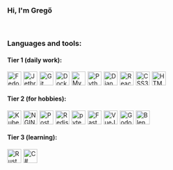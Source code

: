 ### Hi, I'm Gregő

<br>

### Languages and tools:
#### Tier 1 (daily work):
<img alt="Fedora linux" width="32px" src="https://cdn.jsdelivr.net/gh/devicons/devicon/icons/fedora/fedora-original.svg" style="float: left; margin-right: 5px" />
<img alt="Jetbrains tools" width="32px" src="https://cdn.jsdelivr.net/gh/devicons/devicon/icons/jetbrains/jetbrains-original.svg" style="float: left; margin-right: 5px" />
<img alt="Git tools" width="32px" src="https://cdn.jsdelivr.net/gh/devicons/devicon/icons/git/git-original.svg" style="float: left; margin-right: 5px" />
<img alt="Docker" width="32px" src="https://cdn.jsdelivr.net/gh/devicons/devicon/icons/docker/docker-original.svg" style="float: left; margin-right: 5px" />
<img alt="MySQL" width="32px" src="https://cdn.jsdelivr.net/gh/devicons/devicon/icons/mysql/mysql-original.svg" style="float: left; margin-right: 5px" />
<img alt="Python" width="32px" src="https://cdn.jsdelivr.net/gh/devicons/devicon/icons/python/python-original.svg" style="float: left; margin-right: 5px"  />
<img alt="Django" width="32px" src="https://cdn.jsdelivr.net/gh/devicons/devicon/icons/django/django-plain.svg" style="float: left; margin-right: 5px"  />
<img alt="React" width="32px" src="https://cdn.jsdelivr.net/gh/devicons/devicon/icons/react/react-original.svg" style="float: left; margin-right: 5px"  />
<img alt="CSS3" width="32px" src="https://cdn.jsdelivr.net/gh/devicons/devicon/icons/css3/css3-original.svg" style="float: left; margin-right: 5px"  />
<img alt="HTML5" width="32px" src="https://cdn.jsdelivr.net/gh/devicons/devicon/icons/html5/html5-original.svg" style="float: left; margin-right: 5px"  />

<br/>
<br/>

#### Tier 2 (for hobbies):
<img alt="Kubernetes" width="32px" src="https://cdn.jsdelivr.net/gh/devicons/devicon/icons/kubernetes/kubernetes-plain.svg" style="float: left; margin-right: 5px" />
<img alt="NGINX" width="32px" src="https://cdn.jsdelivr.net/gh/devicons/devicon/icons/nginx/nginx-original.svg" style="float: left; margin-right: 5px" />
<img alt="PostgreSQL" width="32px" src="https://cdn.jsdelivr.net/gh/devicons/devicon/icons/postgresql/postgresql-plain.svg" style="float: left; margin-right: 5px" />
<img alt="Redis" width="32px" src="https://cdn.jsdelivr.net/gh/devicons/devicon/icons/redis/redis-plain.svg" style="float: left; margin-right: 5px" />
<img alt="pytest" width="32px" src="https://cdn.jsdelivr.net/gh/devicons/devicon/icons/pytest/pytest-original.svg" style="float: left; margin-right: 5px"  />
<img alt="FastAPI" width="32px" src="https://cdn.jsdelivr.net/gh/devicons/devicon/icons/fastapi/fastapi-original.svg" style="float: left; margin-right: 5px"  />
<img alt="VueJS" width="32px" src="https://cdn.jsdelivr.net/gh/devicons/devicon/icons/vuejs/vuejs-original.svg" style="float: left; margin-right: 5px"  />
<img alt="Godot" width="32px" src="https://cdn.jsdelivr.net/gh/devicons/devicon/icons/godot/godot-original.svg" style="float: left; margin-right: 5px"  />
<img alt="Blender" width="32px" src="https://cdn.jsdelivr.net/gh/devicons/devicon/icons/blender/blender-original.svg" style="float: left; margin-right: 5px" />

<br/>
<br/>

#### Tier 3 (learning):
<img alt="Rust" width="32px" src="https://cdn.jsdelivr.net/gh/devicons/devicon/icons/rust/rust-plain.svg" style="float: left; margin-right: 5px" />
<img alt="C#" width="32px" src="https://cdn.jsdelivr.net/gh/devicons/devicon/icons/csharp/csharp-original.svg" style="float: left; margin-right: 5px" />
